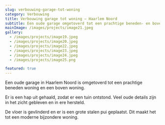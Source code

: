 ```yaml
---
slug: verbouwing-garage-tot-woning
category: Verbouwing
title: Verbouwing garage tot woning – Haarlem Noord
subtitle: Een oude garage omgetoverd tot een prachtige beneden- en bovenwoning.
mainImage: /images/projects/image21.jpeg
gallery:
  - /images/projects/image19.jpeg
  - /images/projects/image20.jpeg
  - /images/projects/image22.jpeg
  - /images/projects/image23.jpeg
  - /images/projects/image24.jpeg
  - /images/projects/image25.png

featured: true
---
```

Een oude garage in Haarlem Noord is omgetoverd tot een prachtige beneden woning en een boven woning.

Er is een hap uit gehaald, zodat er een tuin ontstond. Veel oude details zijn in het zicht gebleven en in ere hersteld.

De vloer is gevlinderd en er is een grote stalen pui geplaatst. Dit maakt het tot een moderne bijzondere woning.
